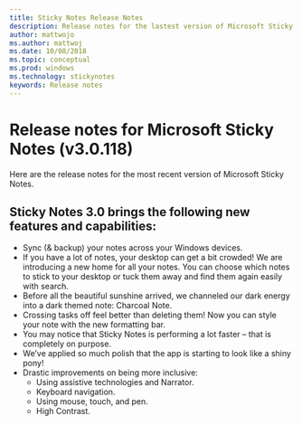 ```yaml
---
title: Sticky Notes Release Notes
description: Release notes for the lastest version of Microsoft Sticky Notes. 
author: mattwojo
ms.author: mattwoj
ms.date: 10/08/2018
ms.topic: conceptual
ms.prod: windows
ms.technology: stickynotes
keywords: Release notes
---
```


# Release notes for Microsoft Sticky Notes (v3.0.118)

Here are the release notes for the most recent version of Microsoft Sticky Notes.


## Sticky Notes 3.0 brings the following new features and capabilities:
* Sync (& backup) your notes across your Windows devices.
* If you have a lot of notes, your desktop can get a bit crowded! We are introducing a new home for all your notes. You can choose which notes to stick to your desktop or tuck them away and find them again easily with search.
* Before all the beautiful sunshine arrived, we channeled our dark energy into a dark themed note: Charcoal Note.
* Crossing tasks off feel better than deleting them! Now you can style your note with the new formatting bar.
* You may notice that Sticky Notes is performing a lot faster – that is completely on purpose.
* We’ve applied so much polish that the app is starting to look like a shiny pony!
* Drastic improvements on being more inclusive:
    * Using assistive technologies and Narrator.
    * Keyboard navigation.
    * Using mouse, touch, and pen.
    * High Contrast.

